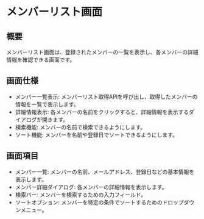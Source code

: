 # メンバーリスト画面

## 概要

メンバーリスト画面は、登録されたメンバーの一覧を表示し、各メンバーの詳細情報を確認できる画面です。

## 画面仕様

- メンバー一覧表示: メンバーリスト取得APIを呼び出し、取得したメンバーの情報を一覧で表示します。
- 詳細情報表示: 各メンバーの名前をクリックすると、詳細情報を表示するダイアログが開きます。
- 検索機能: メンバーの名前で検索できるようにします。
- ソート機能: メンバーを名前や登録日でソートできるようにします。

## 画面項目

- メンバー一覧: メンバーの名前、メールアドレス、登録日などの基本情報を表示します。
- メンバー詳細ダイアログ: 各メンバーの詳細情報を表示します。
- 検索バー: メンバーを検索するための入力フィールド。
- ソートオプション: メンバーを特定の条件でソートするためのドロップダウンメニュー。

